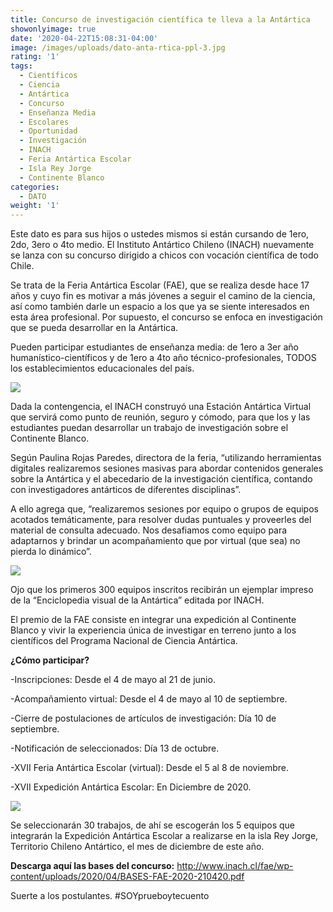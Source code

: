 ```yaml
---
title: Concurso de investigación científica te lleva a la Antártica
showonlyimage: true
date: '2020-04-22T15:08:31-04:00'
image: /images/uploads/dato-anta-rtica-ppl-3.jpg
rating: '1'
tags:
  - Científicos
  - Ciencia
  - Antártica
  - Concurso
  - Enseñanza Media
  - Escolares
  - Oportunidad
  - Investigación
  - INACH
  - Feria Antártica Escolar
  - Isla Rey Jorge
  - Continente Blanco
categories:
  - DATO
weight: '1'
---
```

Este dato es para sus hijos o ustedes mismos si están cursando de 1ero, 2do, 3ero o 4to medio. El Instituto Antártico Chileno (INACH) nuevamente se lanza con su concurso dirigido a chicos con vocación científica de todo Chile.

<!--more-->

Se trata de la Feria Antártica Escolar (FAE), que se realiza desde hace 17 años y cuyo fin es motivar a más jóvenes a seguir el camino de la ciencia, así como también darle un espacio a los que ya se siente interesados en esta área profesional. Por supuesto, el concurso se enfoca en investigación que se pueda desarrollar en la Antártica.

Pueden participar estudiantes de enseñanza media: de 1ero a 3er año humanístico-científicos y de 1ero a 4to año técnico-profesionales, TODOS los establecimientos educacionales del país. 

![](/images/uploads/dato-anta-rtica-2.jpg)

Dada la contengencia, el INACH construyó una Estación Antártica Virtual que servirá como punto de reunión, seguro y cómodo, para que los y las estudiantes puedan desarrollar un trabajo de investigación sobre el Continente Blanco.

Según Paulina Rojas Paredes, directora de la feria, “utilizando herramientas digitales realizaremos sesiones masivas para abordar contenidos generales sobre la Antártica y el abecedario de la investigación científica, contando con investigadores antárticos de diferentes disciplinas”.

A ello agrega que, “realizaremos sesiones por equipo o grupos de equipos acotados temáticamente, para resolver dudas puntuales y proveerles del material de consulta adecuado. Nos desafiamos como equipo para adaptarnos y brindar un acompañamiento que por virtual (que sea) no pierda lo dinámico”.

![](/images/uploads/dato-anta-rtica-afiche.jpg)

Ojo que los primeros 300 equipos inscritos recibirán un ejemplar impreso de la “Enciclopedia visual de la Antártica” editada por INACH.

El premio de la FAE consiste en integrar una expedición al Continente Blanco y vivir la experiencia única de investigar en terreno junto a los científicos del Programa Nacional de Ciencia Antártica.



**¿Cómo participar?**

\-Inscripciones: Desde el 4 de mayo al 21 de junio.

\-Acompañamiento virtual: Desde el 4 de mayo al 10 de septiembre.

\-Cierre de postulaciones de artículos de investigación: Día 10 de septiembre.

\-Notificación de seleccionados: Día 13 de octubre.

\-XVII Feria Antártica Escolar (virtual): Desde el 5 al 8 de noviembre.

\-XVII Expedición Antártica Escolar: En Diciembre de 2020.

![](/images/uploads/dato-anta-rtica-3.jpg)

Se seleccionarán 30 trabajos, de ahí se escogerán los 5 equipos que integrarán la Expedición Antártica Escolar a realizarse en la isla Rey Jorge, Territorio Chileno Antártico, el mes de diciembre de este año.

**Descarga aquí las bases del concurso:** http://www.inach.cl/fae/wp-content/uploads/2020/04/BASES-FAE-2020-210420.pdf

Suerte a los postulantes. #SOYprueboytecuento
